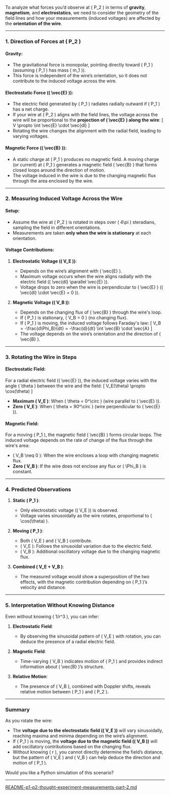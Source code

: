 To analyze what forces you’d observe at \( P_2 \) in terms of **gravity**, **magnetism**, and **electrostatics**, we need to consider the geometry of the field lines and how your measurements (induced voltages) are affected by the **orientation of the wire**.

---

### **1. Direction of Forces at \( P_2 \)**
#### **Gravity**:
- The gravitational force is monopolar, pointing directly toward \( P_1 \) (assuming \( P_1 \) has mass \( m_1 \)).
- This force is independent of the wire’s orientation, so it does not contribute to the induced voltage across the wire.

#### **Electrostatic Force** (\( \vec{E} \)):
- The electric field generated by \( P_1 \) radiates radially outward if \( P_1 \) has a net charge.
- If your wire at \( P_2 \) aligns with the field lines, the voltage across the wire will be proportional to the **projection of \( \vec{E} \) along the wire**:
  \[
  V \propto \int \vec{E} \cdot \vec{dl}
  \]
- Rotating the wire changes the alignment with the radial field, leading to varying voltages.

#### **Magnetic Force** (\( \vec{B} \)):
- A static charge at \( P_1 \) produces no magnetic field. A moving charge (or current) at \( P_1 \) generates a magnetic field \( \vec{B} \) that forms closed loops around the direction of motion.
- The voltage induced in the wire is due to the changing magnetic flux through the area enclosed by the wire.

---

### **2. Measuring Induced Voltage Across the Wire**
#### **Setup**:
- Assume the wire at \( P_2 \) is rotated in steps over \( 4\pi \) steradians, sampling the field in different orientations.
- Measurements are taken **only when the wire is stationary** at each orientation.

#### **Voltage Contributions**:
1. **Electrostatic Voltage (\( V_E \))**:
   - Depends on the wire’s alignment with \( \vec{E} \).
   - Maximum voltage occurs when the wire aligns radially with the electric field (\( \vec{dl} \parallel \vec{E} \)).
   - Voltage drops to zero when the wire is perpendicular to \( \vec{E} \) (\( \vec{dl} \cdot \vec{E} = 0 \)).

2. **Magnetic Voltage (\( V_B \))**:
   - Depends on the changing flux of \( \vec{B} \) through the wire's loop.
   - If \( P_1 \) is stationary, \( V_B = 0 \) (no changing flux).
   - If \( P_1 \) is moving, the induced voltage follows Faraday's law:
     \[
     V_B = -\frac{d\Phi_B}{dt} = -\frac{d}{dt} \int \vec{B} \cdot \vec{A}
     \]
   - The voltage depends on the wire’s orientation and the direction of \( \vec{B} \).

---

### **3. Rotating the Wire in Steps**
#### **Electrostatic Field**:
For a radial electric field (\( \vec{E} \)), the induced voltage varies with the angle \( \theta \) between the wire and the field:
\[
V_E(\theta) \propto \cos(\theta)
\]
- **Maximum \( V_E \)**: When \( \theta = 0^\circ \) (wire parallel to \( \vec{E} \)).
- **Zero \( V_E \)**: When \( \theta = 90^\circ \) (wire perpendicular to \( \vec{E} \)).

#### **Magnetic Field**:
For a moving \( P_1 \), the magnetic field \( \vec{B} \) forms circular loops. The induced voltage depends on the rate of change of the flux through the wire's area:
- \( V_B \neq 0 \): When the wire encloses a loop with changing magnetic flux.
- **Zero \( V_B \)**: If the wire does not enclose any flux or \( \Phi_B \) is constant.

---

### **4. Predicted Observations**
1. **Static \( P_1 \)**:
   - Only electrostatic voltage (\( V_E \)) is observed.
   - Voltage varies sinusoidally as the wire rotates, proportional to \( \cos(\theta) \).

2. **Moving \( P_1 \)**:
   - Both \( V_E \) and \( V_B \) contribute.
   - \( V_E \): Follows the sinusoidal variation due to the electric field.
   - \( V_B \): Additional oscillatory voltage due to the changing magnetic flux.

3. **Combined \( V_E + V_B \)**:
   - The measured voltage would show a superposition of the two effects, with the magnetic contribution depending on \( P_1 \)’s velocity and distance.

---

### **5. Interpretation Without Knowing Distance**
Even without knowing \( 1/r^3 \), you can infer:
1. **Electrostatic Field**:
   - By observing the sinusoidal pattern of \( V_E \) with rotation, you can deduce the presence of a radial electric field.

2. **Magnetic Field**:
   - Time-varying \( V_B \) indicates motion of \( P_1 \) and provides indirect information about \( \vec{B} \)’s structure.

3. **Relative Motion**:
   - The presence of \( V_B \), combined with Doppler shifts, reveals relative motion between \( P_1 \) and \( P_2 \).

---

### **Summary**
As you rotate the wire:
- The **voltage due to the electrostatic field (\( V_E \))** will vary sinusoidally, reaching maxima and minima depending on the wire’s alignment.
- If \( P_1 \) is moving, the **voltage due to the magnetic field (\( V_B \))** will add oscillatory contributions based on the changing flux.
- Without knowing \( r \), you cannot directly determine the field’s distance, but the pattern of \( V_E \) and \( V_B \) can help deduce the direction and motion of \( P_1 \).

Would you like a Python simulation of this scenario?


---

[README-p1-p2-thought-experiment-measurements-part-2.md](https://t2m.io/)
